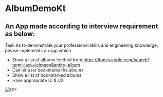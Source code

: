 # AlbumDemoKt

## An App made according to interview requirement as below:

Task
As to demonstrate your professional skills and engineering knowledge, please implements an app which
- Show a list of albums fetched from
https://itunes.apple.com/search?term=jack+johnson&entity=album
- Can let user bookmarks the albums
- Show a list of bookmarked albums
- Have appropriate UI & UX

![GIF](https://media.giphy.com/media/vFKqnCdLPNOKc/giphy.gif)


